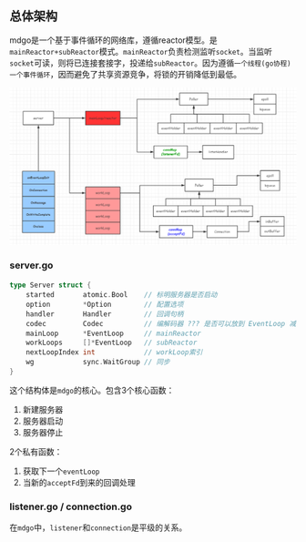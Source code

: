 ## 总体架构

mdgo是一个基于事件循环的网络库，遵循reactor模型。是`mainReactor+subReactor`模式。`mainReactor`负责检测监听`socket`。当监听`socket`可读，则将已连接套接字，投递给`subReactor`。因为遵循`一个线程(go协程)一个事件循环`，因而避免了共享资源竞争，将锁的开销降低到最低。

![架构图](./mdgo.png)


### server.go

~~~go
type Server struct {
	started       atomic.Bool    // 标明服务器是否启动
	option        *Option        // 配置选项
	handler       Handler        // 回调句柄
	codec         Codec          // 编解码器 ??? 是否可以放到 EventLoop 减少锁开销
	mainLoop      *EventLoop     // mainReactor
	workLoops     []*EventLoop   // subReactor
	nextLoopIndex int            // workLoop索引
	wg            sync.WaitGroup // 同步
}
~~~
这个结构体是`mdgo`的核心。包含3个核心函数：

1. 新建服务器
2. 服务器启动
3. 服务器停止

2个私有函数：
1. 获取下一个`eventLoop`
2. 当新的`acceptFd`到来的回调处理

### listener.go / connection.go

在`mdgo`中，`listener`和`connection`是平级的关系。
